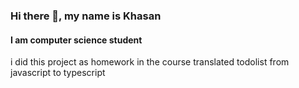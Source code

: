 ### Hi there 👋, my name is Khasan
#### I am computer science student
i did this project as homework in the course translated todolist from javascript to typescript
